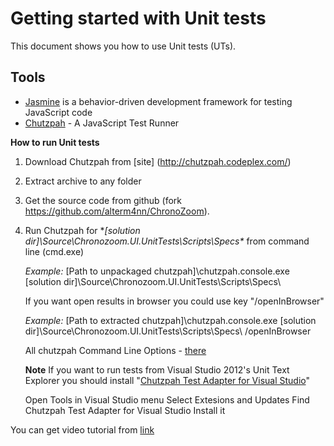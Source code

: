 # Getting started with Unit tests #
This document shows you how to use Unit tests (UTs).

## Tools ##
- [Jasmine](http://pivotal.github.io/jasmine/) is a behavior-driven development framework for testing JavaScript code
- [Chutzpah](http://chutzpah.codeplex.com/) - A JavaScript Test Runner 

**How to run Unit tests**

1. Download Chutzpah from [site] (http://chutzpah.codeplex.com/)
2. Extract archive to any folder
3. Get the source code from github (fork https://github.com/alterm4nn/ChronoZoom).
4. Run Chutzpah  for **[solution dir]\Source\Chronozoom.UI.UnitTests\Scripts\Specs\** from command line (cmd.exe)
	
	*Example:*
	[Path to unpackaged chutzpah]\chutzpah.console.exe  [solution dir]\Source\Chronozoom.UI.UnitTests\Scripts\Specs\
	
	If you want open results in browser you could use key "/openInBrowser"
	
	*Example:*
	[Path to extracted chutzpah]\chutzpah.console.exe  [solution dir]\Source\Chronozoom.UI.UnitTests\Scripts\Specs\ /openInBrowser
	
	All chutzpah Command Line Options - [there](http://chutzpah.codeplex.com/wikipage?title=Command%20Line%20Options&referringTitle=Documentation)

	**Note**
If you want to run tests from Visual Studio 2012's Unit Text Explorer you should install "[Chutzpah Test Adapter for Visual Studio](http://visualstudiogallery.msdn.microsoft.com/71a4e9bd-f660-448f-bd92-f5a65d39b7f0)"

	Open Tools in Visual Studio menu
	Select Extesions and Updates
	Find Chutzpah Test Adapter for Visual Studio
	Install it

You can get video tutorial from [link](https://www.dropbox.com/home/Dev%20Docs/TestTeam/Video%20manuals)
